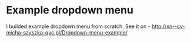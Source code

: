 # Example dropdown menu
I builded example dropdown menu from scratch. See it on - http://xn--cv-micha-szyszka-qyc.pl/Dropdown-menu-example/
